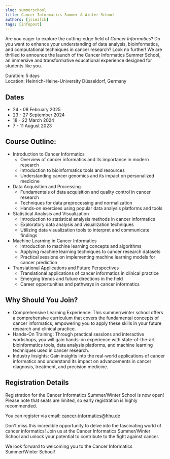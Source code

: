 ```yaml
---
slug: summerschool
title: Cancer Informatics Summer & Winter School
authors: [jcieslik]
tags: [infopost]
---
```

Are you eager to explore the cutting-edge field of _Cancer Informatics_?
Do you want to enhance your understanding of data analysis, bioinformatics, and computational techniques in cancer research?
Look no further!
We are thrilled to announce the launch of the Cancer Informatics Summer School, an immersive and transformative educational experience designed for students like you.
<!-- truncate -->

Duration: 5 days  
Location: Heinrich-Heine-University Düsseldorf, Germany
## Dates
- 24 - 08 February 2025
- 23 - 27 September 2024
- 18 - 22 March 2024
- 7 - 11 August 2023  



## Course Outline:

- Introduction to Cancer Informatics
    - Overview of cancer informatics and its importance in modern research  
    - Introduction to bioinformatics tools and resources  
    - Understanding cancer genomics and its impact on personalized medicine  
- Data Acquisition and Processing
    - Fundamentals of data acquisition and quality control in cancer research  
    - Techniques for data preprocessing and normalization  
    - Hands-on exercises using popular data analysis platforms and tools  
- Statistical Analysis and Visualization
    - Introduction to statistical analysis methods in cancer informatics  
    - Exploratory data analysis and visualization techniques  
    - Utilizing data visualization tools to interpret and communicate findings  
- Machine Learning in Cancer Informatics
    - Introduction to machine learning concepts and algorithms  
    - Applying machine learning techniques to cancer research datasets  
    - Practical sessions on implementing machine learning models for cancer prediction  
- Translational Applications and Future Perspectives
    - Translational applications of cancer informatics in clinical practice  
    - Emerging trends and future directions in the field  
    - Career opportunities and pathways in cancer informatics  

## Why Should You Join?

- Comprehensive Learning Experience: This summer/winter school offers a comprehensive curriculum that covers the fundamental concepts of cancer informatics, empowering you to apply these skills in your future research and clinical practice.
- Hands-On Training: Through practical sessions and interactive workshops, you will gain hands-on experience with state-of-the-art bioinformatics tools, data analysis platforms, and machine learning techniques used in cancer research.
- Industry Insights: Gain insights into the real-world applications of cancer informatics and understand its impact on advancements in cancer diagnosis, treatment, and precision medicine.

## Registration Details
Registration for the Cancer Informatics Summer/Winter School is now open! Please note that seats are limited, so early registration is highly recommended.

You can register via email: cancer-informatics@hhu.de

Don't miss this incredible opportunity to delve into the fascinating world of cancer informatics! Join us at the Cancer Informatics Summer/Winter School and unlock your potential to contribute to the fight against cancer.

We look forward to welcoming you to the Cancer Informatics Summer/Winter School!